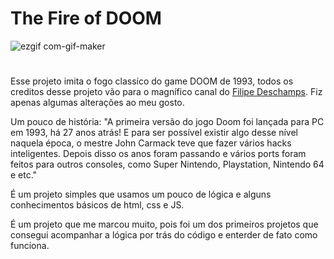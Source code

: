 # The Fire of DOOM
![ezgif com-gif-maker](https://user-images.githubusercontent.com/98175448/180074072-98c5b757-c9ad-49c7-b2a5-176ee7db36e2.gif)

#
<div>
  <p> Esse projeto imita o fogo classíco do game DOOM de 1993, todos os creditos desse projeto vão para o magnífico canal do <a               href="https://www.youtube.com/c/FilipeDeschamps">Filipe Deschamps</a>. Fiz  apenas algumas alterações ao meu gosto. </p>

  <p> Um pouco de história:
"A primeira versão do jogo Doom foi lançada para PC em 1993, há 27 anos atrás! E para ser possível existir algo desse nível naquela época, o mestre          John Carmack teve que fazer vários hacks inteligentes. Depois disso os anos foram passando e vários ports foram feitos para outros consoles, como Super    Nintendo, Playstation, Nintendo 64 e etc."</p>
  <p> É um projeto simples que usamos um pouco de lógica e alguns conhecimentos básicos de html, css e JS. </p>
  <p> É um projeto que me marcou muito, pois foi um dos primeiros projetos que consegui acompanhar a lógica por trás do código e enterder de fato como  funciona.</p>
</div>

